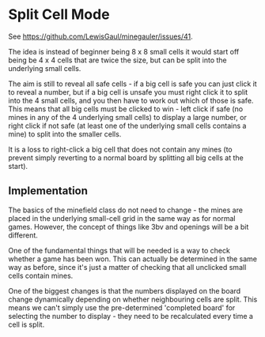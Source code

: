# Split Cell Mode

See <https://github.com/LewisGaul/minegauler/issues/41>.

The idea is instead of beginner being 8 x 8 small cells it would start off being be 4 x 4 cells that are twice the size, but can be split into the underlying small cells.

The aim is still to reveal all safe cells - if a big cell is safe you can just click it to reveal a number, but if a big cell is unsafe you must right click it to split into the 4 small cells, and you then have to work out which of those is safe. This means that all big cells must be clicked to win - left click if safe (no mines in any of the 4 underlying small cells) to display a large number, or right click if not safe (at least one of the underlying small cells contains a mine) to split into the smaller cells.

It is a loss to right-click a big cell that does not contain any mines (to prevent simply reverting to a normal board by splitting all big cells at the start).


## Implementation

The basics of the minefield class do not need to change - the mines are placed in the underlying small-cell grid in the same way as for normal games. However, the concept of things like 3bv and openings will be a bit different.

One of the fundamental things that will be needed is a way to check whether a game has been won. This can actually be determined in the same way as before, since it's just a matter of checking that all unclicked small cells contain mines.

One of the biggest changes is that the numbers displayed on the board change dynamically depending on whether neighbouring cells are split. This means we can't simply use the pre-determined 'completed board' for selecting the number to display - they need to be recalculated every time a cell is split.
